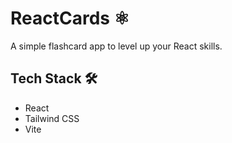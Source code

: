 # ReactCards ⚛️
A simple flashcard app to level up your React skills.

## Tech Stack 🛠️
- React
- Tailwind CSS
- Vite
